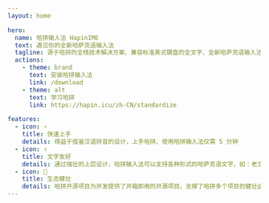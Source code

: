 ```yaml
---
layout: home

hero:
  name: 哈拼输入法 HapinIME
  text: 遇见你的全新哈萨克语输入法
  tagline: 源于哈拼的全栈技术解决方案、兼容标准美式键盘的全文字、全新哈萨克语输入法！
  actions:
    - theme: brand
      text: 安装哈拼输入法
      link: /download
    - theme: alt
      text: 学习哈拼
      link: https://hapin.icu/zh-CN/standardize

features:
  - icon: ⚡
    title: 快速上手
    details: 得益于借鉴汉语拼音的设计，上手哈拼、使用哈拼输入法仅需 5 分钟
  - icon: ✌
    title: 文字友好
    details: 通过强壮的上层设计，哈拼输入法可以支持各种形式的哈萨克语文字，如：老文字、西里尔文字等
  - icon: 💪
    title: 生态健壮
    details: 哈拼开源项目为开发提供了开箱即用的开源项目，支撑了哈拼多个项目的健壮运行
---
```

